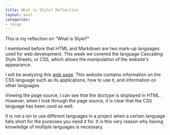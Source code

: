 ```yaml
---
title: What is Style? Reflection
layout: post
categories:
- recap
---
```

This is my reflection on "What is Style?"

I mentioned before that HTML and Markdown are two mark-up languages used for web development. This week we covered the language Cascading Style Sheets, or CSS, which allows the manipulation of the website's appearance.

I will be analyzing this [web page](https://www.w3schools.com/Css/). This website contains information on the CSS language such as its applications, how to use it, and information on other languages. 

Viewing the page source, I can see that the doctype is displayed in HTML. However, when I look through the page source, it is clear that the CSS language has been used as well.

It is not a sin to use different languages in a project when a certain language falls short for the purposes you need it for. It is this very reason why having knowledge of multiple languages is necessary.
